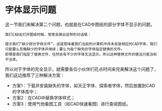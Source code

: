 # 字体显示问题
这一节我们来解决第二个问题，也就是在CAD中图纸的部分字体不显示的问题。  
``` 
我们CAD去打开图纸时候，常常会弹出这样的对话框：  

提示我们“缺少部分字体文件”，这就意味着我们当前的计算机中并未安装相应的CAD字体，我们只能要么忽略缺少的字体并继续；要么为每个缺失的字体指定替换的文件。  
即便是我们指定了替换文件，任然会有不少的字体无法显示。所以这种替换文件的做法只能治标不治本。
```
所以对于字体的完全显示，就需要各位小伙伴们花点时间来完美解决这个问题了，我们这边推荐了三种解决方案：
> 
- 方案1：下载并安装缺失的字体，如天正字体、探索者字体，然后放置到CAD的字体库中；
- 方案2：在CAD中替换字体样式；
- 方案3：使用气他看图工具（如CAD快速看图）进行查阅图纸。
